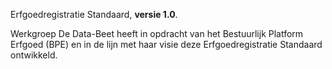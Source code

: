 Erfgoedregistratie Standaard, **versie 1.0**.

Werkgroep De Data-Beet heeft in opdracht van het Bestuurlijk Platform Erfgoed (BPE) en in de lijn met haar visie deze Erfgoedregistratie Standaard ontwikkeld.
